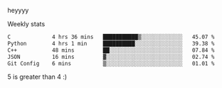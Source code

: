 heyyyy

Weekly stats
<!--START_SECTION:waka-->

```txt
C             4 hrs 36 mins   ███████████▒░░░░░░░░░░░░░   45.07 %
Python        4 hrs 1 min     ██████████░░░░░░░░░░░░░░░   39.38 %
C++           48 mins         ██░░░░░░░░░░░░░░░░░░░░░░░   07.84 %
JSON          16 mins         ▓░░░░░░░░░░░░░░░░░░░░░░░░   02.74 %
Git Config    6 mins          ▒░░░░░░░░░░░░░░░░░░░░░░░░   01.01 %
```

<!--END_SECTION:waka-->
5 is greater than 4 :)
